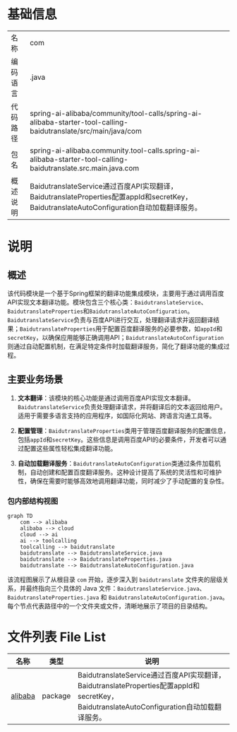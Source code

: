 # 基础信息

|      |      |
|------|------|
| 名称 | com |
| 编码语言 | .java |
| 代码路径 | spring-ai-alibaba/community/tool-calls/spring-ai-alibaba-starter-tool-calling-baidutranslate/src/main/java/com |
| 包名 | spring-ai-alibaba.community.tool-calls.spring-ai-alibaba-starter-tool-calling-baidutranslate.src.main.java.com |
| 概述说明 | BaidutranslateService通过百度API实现翻译，BaidutranslateProperties配置appId和secretKey，BaidutranslateAutoConfiguration自动加载翻译服务。 |

# 说明

## 概述

该代码模块是一个基于Spring框架的翻译功能集成模块，主要用于通过调用百度API实现文本翻译功能。模块包含三个核心类：`BaidutranslateService`、`BaidutranslateProperties`和`BaidutranslateAutoConfiguration`。`BaidutranslateService`负责与百度API进行交互，处理翻译请求并返回翻译结果；`BaidutranslateProperties`用于配置百度翻译服务的必要参数，如`appId`和`secretKey`，以确保应用能够正确调用API；`BaidutranslateAutoConfiguration`则通过自动配置机制，在满足特定条件时加载翻译服务，简化了翻译功能的集成过程。

## 主要业务场景

1. **文本翻译**：该模块的核心功能是通过调用百度API实现文本翻译。`BaidutranslateService`负责处理翻译请求，并将翻译后的文本返回给用户。适用于需要多语言支持的应用程序，如国际化网站、跨语言沟通工具等。

2. **配置管理**：`BaidutranslateProperties`类用于管理百度翻译服务的配置信息，包括`appId`和`secretKey`。这些信息是调用百度API的必要条件，开发者可以通过配置这些属性轻松集成翻译功能。

3. **自动加载翻译服务**：`BaidutranslateAutoConfiguration`类通过条件加载机制，自动创建和配置百度翻译服务。这种设计提高了系统的灵活性和可维护性，确保在需要时能够高效地调用翻译功能，同时减少了手动配置的复杂性。


### 包内部结构视图

```mermaid
graph TD
    com --> alibaba
    alibaba --> cloud
    cloud --> ai
    ai --> toolcalling
    toolcalling --> baidutranslate
    baidutranslate --> BaidutranslateService.java
    baidutranslate --> BaidutranslateProperties.java
    baidutranslate --> BaidutranslateAutoConfiguration.java
```

该流程图展示了从根目录 `com` 开始，逐步深入到 `baidutranslate` 文件夹的层级关系，并最终指向三个具体的 Java 文件：`BaidutranslateService.java`、`BaidutranslateProperties.java` 和 `BaidutranslateAutoConfiguration.java`。每个节点代表路径中的一个文件夹或文件，清晰地展示了项目的目录结构。

# 文件列表 File List

| 名称   | 类型  | 说明 |
|-------|------|-------------|
| [alibaba](alibaba/_module.md) | package | BaidutranslateService通过百度API实现翻译，BaidutranslateProperties配置appId和secretKey，BaidutranslateAutoConfiguration自动加载翻译服务。 |


